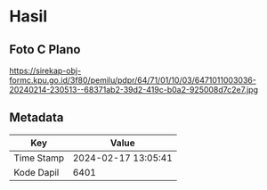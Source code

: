 # Hasil

## Foto C Plano

https://sirekap-obj-formc.kpu.go.id/3f80/pemilu/pdpr/64/71/01/10/03/6471011003036-20240214-230513--68371ab2-39d2-419c-b0a2-925008d7c2e7.jpg


## Metadata

| Key        | Value               |
| ---------- | ------------------- |
| Time Stamp | 2024-02-17 13:05:41 |
| Kode Dapil | 6401                |



